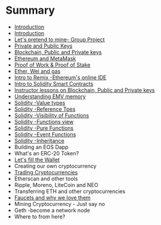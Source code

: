 # Summary

* [Introduction](README.md)
* [Introduction ](introduction.md)
* [Let's pretend to mine- Group Project](lets-pretend-to-mine-group-project.md)
* [Private and Public Keys](private-and-public-keys.md)
* [ Blockchain, Public and Private keys](instructor-lessons-on-blockchain-public-and-private-keys.md)
* [Ethereum and MetaMask](chapter1.md)
* [Proof of Work & Proof of Stake ](proof-of-work-and-proof-of-stake.md)
* [Ether, Wei and gas](filling-our-wallet.md)
* [Intro to Remix -Ethereum's online IDE ](intro-to-remix-ethereums-online-ide.md)
* [Intro to Solidity Smart Contracts](intro-to-smart-contracts.md)
* [Instructor lessons on Blockchain, Public and Private keys](instructor-lessons-on-blockchain-public-and-private-keys.md)
* [Understanding EMV memory](understanding-emv-memory.md)
* [Solidity -Value types](solidity-value-types.md)
* [Solidity -Reference Tpes](solidity-reference-tpes.md)
* [Solidity -Visibility of Functions](solidity-visibility-of-functions.md)
* [Solidity -Functions view](solidity-functions-view.md)
* [Solidity -Pure Functions](solidity-pure-functions.md)
* [Solidity -Event Functions](solidity-event-functions.md)
* [Solidity -Inheritance ](solidity-inheritance.md)
* Building an EOS Dapp
* What's an ERC-20 Token?
* [Let's fill the Wallet](lets-fill-the-wallet.md)
* Creating our own cryptocurrency
* [Trading Cryptocurrencies](trading-cryptocurrencies.md)
* Etherscan and other tools
* Ripple, Moreno, LiteCoin and NEO
* Transferring ETH and other cryptocurrencies
* [Faucets and why we love them](faucets-and-why-we-love-them.md)
* Mining Cryptocurrency - Just say no
* Geth -become a network node
* Where to from here?

